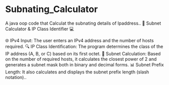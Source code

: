 # Subnating_Calculator
A java oop code that Calculat the subnating details of  Ipaddress..
🚀 Subnet Calculator & IP Class Identifier 💻

🌐 IPv4 Input: The user enters an IPv4 address and the number of hosts required.
🔍 IP Class Identification: The program determines the class of the IP address (A, B, or C) based on its first octet.
🧮 Subnet Calculation: Based on the number of required hosts, it calculates the closest power of 2 and generates a subnet mask both in binary and decimal forms.
📊 Subnet Prefix Length: It also calculates and displays the subnet prefix length (slash notation)..
